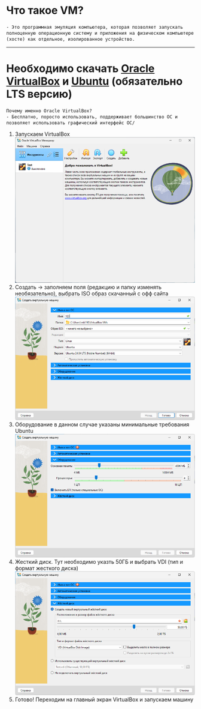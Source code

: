 # Что такое VM?

```
- Это программная эмуляция компьютера, которая позволяет запускать полноценную операционную систему и приложения на физическом компьютере (хосте) как отдельное, изолированное устройство.
```

---
# Необходимо скачать [Oracle VirtualBox]( https://www.virtualbox.org/wiki/Downloads) и [Ubuntu](https://ubuntu.com/download/desktop) (обязательно LTS версию)

```
Почему именно Oracle VirtualBox?
- Бесплатно, поросто использовать, поддерживает большинство OC и позволяет использовать графический интерфейс OC/
```

1. Запускаем VirtualBox ![картинка](https://github.com/MAx39999/Guid/blob/main/%7BDDA442D6-D6C7-422A-8FE0-9CAC4CFDD69B%7D.png)
2. Создать -> заполняем поля (редакцию и папку изменять необязательно), выбрать ISO образ скачанный с офф сайта ![картинка2](https://github.com/MAx39999/Guid/blob/main/%7BDA387DC3-3311-43FE-A3B3-DC9F9CE1D662%7D.png)
3. Оборудование в данном случае указаны минимальные требования Ubuntu ![картинка3](https://github.com/MAx39999/Guid/blob/main/%7B663C1134-ED5C-41F8-A1B1-85AE39C65F85%7D.png)
4. Жесткий диск. Тут необходимо указть 50ГБ и выбрать VDI (тип и формат жесткого диска) ![картинка4](https://github.com/MAx39999/Guid/blob/main/%7B20BFB74B-E59D-4B0D-9BE5-262D8B3FFAC4%7D.png)
5.  Готово! Переходим на главный экран VirtualBox и запускаем машину
